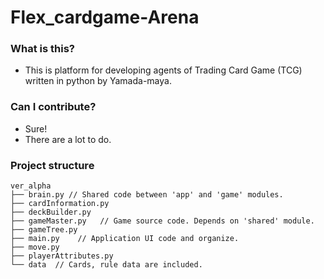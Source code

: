 # Flex_cardgame-Arena
### What is this?
- This is platform for developing agents of Trading Card Game (TCG) written in python by Yamada-maya.
### Can I contribute?
- Sure! 
- There are a lot to do.
### Project structure

```
ver_alpha
├── brain.py // Shared code between 'app' and 'game' modules.
├── cardInformation.py
├── deckBuilder.py
├── gameMaster.py   // Game source code. Depends on 'shared' module.
├── gameTree.py
├── main.py    // Application UI code and organize.
├── move.py
├── playerAttributes.py
└── data  // Cards, rule data are included.
```
